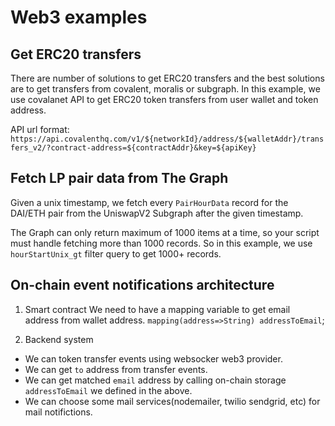 # Web3 examples

## Get ERC20 transfers

There are number of solutions to get ERC20 transfers and the best solutions are to get transfers from covalent, moralis or subgraph. In this example, we use covalanet API to get ERC20 token transfers from user wallet and token address.

API url format: `https://api.covalenthq.com/v1/${networkId}/address/${walletAddr}/transfers_v2/?contract-address=${contractAddr}&key=${apiKey}`

## Fetch LP pair data from The Graph

Given a unix timestamp, we fetch every `PairHourData` record for the DAI/ETH pair from the UniswapV2 Subgraph after the given timestamp.

The Graph can only return maximum of 1000 items at a time, so your script must handle fetching more than 1000 records. So in this example, we use `hourStartUnix_gt` filter query to get 1000+ records.

## On-chain event notifications architecture

1. Smart contract
   We need to have a mapping variable to get email address from wallet address.
   `mapping(address=>String) addressToEmail`;

2. Backend system

- We can token transfer events using websocker web3 provider.
- We can get `to` address from transfer events.
- We can get matched `email` address by calling on-chain storage `addressToEmail` we defined in the above.
- We can choose some mail services(nodemailer, twilio sendgrid, etc) for mail notifictions.
